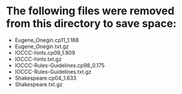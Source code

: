 # The following files were removed from this directory to save space:
- Eugene_Onegin.cp11_1.188
- Eugene_Onegin.txt.gz
- IOCCC-hints.cp09_1.809
- IOCCC-hints.txt.gz
- IOCCC-Rules-Guidelines.cp98_0.175
- IOCCC-Rules-Guidelines.txt.gz
- Shakespeare.cp04_1.633
- Shakespeare.txt.gz
